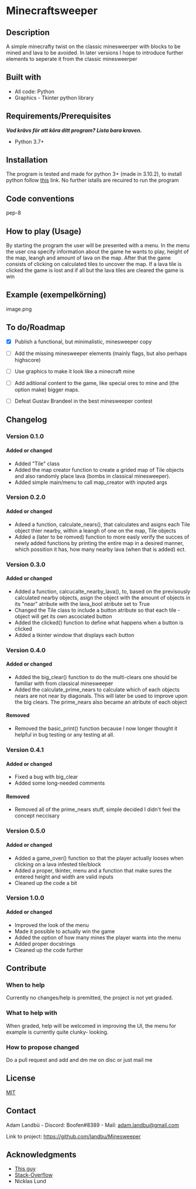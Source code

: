 # Minecraftsweeper

## Description 
A simple minecrafty twist on the classic minesweerper with blocks to be mined and lava to be avoided. In later versions I hope to introduce further
elements to seperate it from the classic minesweerper


## Built with


- All code: Python
- Graphics - Tkinter python library 

## Requirements/Prerequisites

***Vad krävs för att köra ditt program? Lista bara kraven.***

- Python 3.7+

## Installation

The program is tested and made for python 3+ (made in 3.10.2), to install python follow [this](https://www.python.org/downloads/) link. No further istalls are recuired to run the program 

## Code conventions

pep-8

## How to play (Usage)

By starting the program the user will be presented with a menu. In the menu the user cna specify information about the game he wants to play, height of the map, leangh and amount of lava on the map. After that the game consists of clicking on calculated tiles to uncover the map. If a lava tile is clicked the game is lost and if all but the lava tiles are cleared the game is win


## Example (exempelkörning)

image.png

## To do/Roadmap

- [x] Publish a functional, but minimalistic, minesweeper copy
- [ ] Add the missing minesweeper elements (mainly flags, but also perhaps highscore)
- [ ] Use graphics to make it look like a minecraft mine
- [ ] Add aditional content to the game, like special ores to mine and (the option make) bigger maps.
- [ ] Defeat Gustav Brandeel in the best minesweeper contest



## Changelog


### Version 0.1.0

#### Added or changed

- Added "Tile" class
- Added the map creator function to create a grided map of Tile objects and also randomly place lava (bombs in classical minesweeper).
- Added simple main/menu to call map_creator with inputed args



### Version 0.2.0

#### Added or changed
- Adeed a function, calculate_nears(), that calculates and asigns each Tile object thier nearby, within a leangh of one on the map, Tile objects
- Added a (later to be romved) function to more easly verify the succes of newly added functions by printing the entire map in a desired manner, which possition it has, how many nearby lava (when that is added) ect.


### Version 0.3.0

#### Added or changed
- Added a function, calcucalte_nearby_lava(), to, based on the previsously calculated nearby objects, asign the object with the amount of objects in its "near" atribute with the lava_bool atribute set to True
- Changed the Tile class to include a button atribute so that each tile -object will get its own ascociated button
- Added the clicked() function to define what happens when a button is clicked
- Added a tkinter window that displays each button


### Version 0.4.0
#### Added or changed
- Added the big_clear() function to do the multi-clears one should be familiar with from classical minesweeper
- Added the calculate_prime_nears to calculate which of each objects nears are not near by diagonals. This will later be used to improve upon the big clears. The prime_nears also became an atribute of each object


#### Removed
- Removed the basic_print() function because I now longer thought it helpful in bug testing or any testing at all.


### Version 0.4.1

#### Added or changed
- Fixed a bug with big_clear
- Added some long-needed comments
#### Removed
- Removed all of the prime_nears stuff, simple decided I didn't feel the concept neccisary 


### Version 0.5.0

#### Added or changed
- Added a game_over() function so that the player actually looses when clicking on a lava infested tile/block
- Added a proper, tkinter, menu and a function that make sures the entered height and width are valid inputs
- Cleaned up the code a bit


### Version 1.0.0
#### Added or changed
- Improved the look of the menu
- Made it possible to actually win the game
- Added the option of how many mines the player wants into the menu
- Added proper docstrings
- Cleaned up the code further

## Contribute

### When to help
Currently no changes/help is premitted, the project is not yet graded. 
### What to help with
When graded, help will be welcomed in improving the UI, the menu for example is currently quite clunky- looking.
### How to propose changed
Do a pull request and add and dm me on disc or just mail me


## License

[MIT](https://choosealicense.com/licenses/mit/)

## Contact


Adam Landbü - Discord: Boofen#8389 - Mail: adam.landbu@gmail.com

Link to project: https://github.com/landbu/Minesweeper

## Acknowledgments

- [This guy](https://www.youtube.com/watch?v=YXPyB4XeYLA&t=9024s)
- [Stack-Overflow](https://stackoverflow.com/)
- Nicklas Lund
